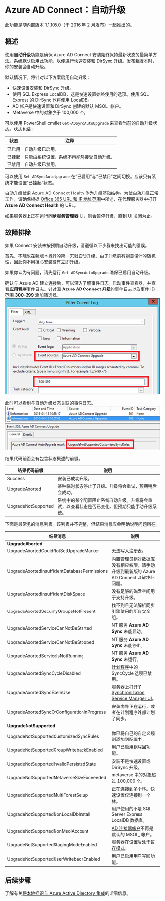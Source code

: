 <properties
    pageTitle="Azure AD Connect：自动升级 | Azure"
    description="本主题介绍 Azure AD Connect 同步中的内置自动升级功能。"
    services="active-directory"
    documentationcenter=""
    author="AndKjell"
    manager="femila"
    editor="" />
<tags
    ms.assetid="6b395e8f-fa3c-4e55-be54-392dd303c472"
    ms.service="active-directory"
    ms.devlang="na"
    ms.topic="article"
    ms.tgt_pltfrm="na"
    ms.workload="identity"
    ms.date="02/07/2017"
    wacn.date="03/07/2017"
    ms.author="billmath" />

# Azure AD Connect：自动升级
此功能是随内部版本 1.1.105.0（于 2016 年 2 月发布）一起推出的。

## 概述
使用**自动升级**功能是确保 Azure AD Connect 安装始终保持最新状态的最简单方法。系统默认启用此功能，以便进行快速安装和 DirSync 升级。发布新版本时，你的安装会自动升级。

默认情况下，将针对以下方案启用自动升级：

- 快速设置安装和 DirSync 升级。
- 使用 SQL Express LocalDB，这是快速设置始终使用的选项。使用 SQL Express 的 DirSync 也将使用 LocalDB。
- AD 帐户是快速设置和 DirSync 创建的默认 MSOL\_ 帐户。
- Metaverse 中的对象少于 100,000 个。

可以使用 PowerShell cmdlet `Get-ADSyncAutoUpgrade` 来查看当前的自动升级状态。状态包括：

| 状态 | 注释 |
| --- | --- |
| 已启用 |自动升级已启用。 |
| 已挂起 |只能由系统设置。系统不再能够接受自动升级。 |
| 已禁用 |自动升级已禁用。 |

可以使用 `Set-ADSyncAutoUpgrade` 在“已启用”与“已禁用”之间切换。应该只有系统才能设置“已挂起”状态。

自动升级使用 Azure AD Connect Health 作为升级基础结构。为使自动升级正常工作，请确保根据 [Office 365 URL 和 IP 地址范围](https://support.office.com/article/Office-365-URLs-and-IP-address-ranges-8548a211-3fe7-47cb-abb1-355ea5aa88a2)中所述，在代理服务器中打开 **Azure AD Connect Health** 的 URL。

如果服务器上正在运行**同步服务管理器** UI，则会暂停升级，直到 UI 关闭为止。

## 故障排除
如果 Connect 安装未按预期自动升级，请遵循以下步骤来找出可能的错误。

首先，不建议在新版本发行的第一天就自动升级。由于升级前有刻意设计的随机性，因此你不用担心安装没有立即升级。

如果你认为有问题，请先运行 `Get-ADSyncAutoUpgrade` 确保已启用自动升级。

确认与 Azure AD 建立连接后，可以深入了解事件日志。启动事件查看器，并查看**应用程序**事件日志。针对源 **Azure AD Connect 升级**的事件日志以及事件 ID 范围 **300-399** 添加筛选器。
![用于自动升级的事件日志筛选器](./media/active-directory-aadconnect-feature-automatic-upgrade/eventlogfilter.png)

此时可以看到与自动升级状态关联的事件日志。
![用于自动升级的事件日志筛选器](./media/active-directory-aadconnect-feature-automatic-upgrade/eventlogresult.png)

结果代码前面会有包含状态概述的前缀。

| 结果代码前缀 | 说明 |
| --- | --- |
| Success |安装已成功升级。 |
| UpgradeAborted |某种临时状态停止了升级。升级将会重试，预期稍后会成功。 |
| UpgradeNotSupported |系统中的某个配置阻止系统自动升级。升级将会重试，以查看状态是否已变化，但预期只能手动升级系统。 |

下面是最常见的消息列表。该列表并不完整，但结果消息应会明确说明问题所在。

| 结果消息 | 说明 |
| --- | --- |
| **UpgradeAborted** | |
| UpgradeAbortedCouldNotSetUpgradeMarker |无法写入注册表。 |
| UpgradeAbortedInsufficientDatabasePermissions |内置管理员组对数据库没有相应权限。请手动升级到最新版的 Azure AD Connect 以解决此问题。 |
| UpgradeAbortedInsufficientDiskSpace |没有足够的磁盘空间用于支持升级。 |
| UpgradeAbortedSecurityGroupsNotPresent |找不到且无法解析同步引擎使用的所有安全组。 |
| UpgradeAbortedServiceCanNotBeStarted |NT 服务 **Azure AD Sync** 未能启动。 |
| UpgradeAbortedServiceCanNotBeStopped |NT 服务 **Azure AD Sync** 未能停止。 |
| UpgradeAbortedServiceIsNotRunning |NT 服务 **Azure AD Sync** 未运行。 |
| UpgradeAbortedSyncCycleDisabled |[计划程序](/documentation/articles/active-directory-aadconnectsync-feature-scheduler/)中的 SyncCycle 选项已禁用。 |
| UpgradeAbortedSyncExeInUse |服务器上打开了 [Synchronization Service Manager UI](/documentation/articles/active-directory-aadconnectsync-service-manager-ui/)。 |
| UpgradeAbortedSyncOrConfigurationInProgress |安装向导正在运行，或者在计划程序外部计划了同步。 |
| **UpgradeNotSupported** | |
| UpgradeNotSupportedCustomizedSyncRules |你已将自己的自定义规则添加到配置中。 |
| UpgradeNotSupportedGroupWritebackEnabled |用户已启用[组写回](/documentation/articles/active-directory-aadconnect-feature-preview/#group-writeback/)功能。| 
| UpgradeNotSupportedInvalidPersistedState |安装不是快速设置或 DirSync 升级。| 
| UpgradeNotSupportedMetaverseSizeExceeeded |metaverse 中的对象超过 100,000 个。| 
| UpgradeNotSupportedMultiForestSetup |正在连接到多个林。快速设置仅连接到一个林。| 
| UpgradeNotSupportedNonLocalDbInstall |用户使用的不是 SQL Server Express LocalDB 数据库。| 
| UpgradeNotSupportedNonMsolAccount |[AD 连接器帐户](/documentation/articles/active-directory-aadconnect-accounts-permissions/#active-directory-account/)不再是默认的 MSOL\_ 帐户。| 
| UpgradeNotSupportedStagingModeEnabled |服务器在设置后处于[暂存模式](/documentation/articles/active-directory-aadconnectsync-operations/#staging-mode/)。| 
| UpgradeNotSupportedUserWritebackEnabled |用户已启用[用户写回](/documentation/articles/active-directory-aadconnect-feature-preview/#user-writeback/)功能。|

## 后续步骤
了解有关[将本地标识与 Azure Active Directory 集成](/documentation/articles/active-directory-aadconnect/)的详细信息。

<!---HONumber=Mooncake_0227_2017-->
<!---Update_Description: wording update -->